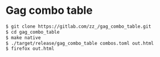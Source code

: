 # Gag combo table

```bash
$ git clone https://gitlab.com/zz_/gag_combo_table.git
$ cd gag_combo_table
$ make native
$ ./target/release/gag_combo_table combos.toml out.html
$ firefox out.html
```
